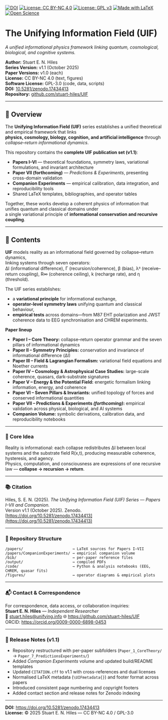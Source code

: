 [![DOI](https://zenodo.org/badge/DOI/10.5281/zenodo.17434413.svg)](https://doi.org/10.5281/zenodo.17434413)
[![License: CC BY-NC 4.0](https://img.shields.io/badge/License-CC--BY--NC%204.0-blue)](https://creativecommons.org/licenses/by-nc/4.0/)
[![License: GPL v3](https://img.shields.io/badge/Software-GPLv3-blue.svg)](https://www.gnu.org/licenses/gpl-3.0.en.html)
[![Made with LaTeX](https://img.shields.io/badge/Made%20with-LaTeX-orange)](#)
[![Open Science](https://img.shields.io/badge/Open%20Science-%E2%9C%94-green)](#)

# The Unifying Information Field (UIF)

*A unified informational physics framework linking quantum, cosmological, biological, and cognitive systems.*

**Author:** Stuart E. N. Hiles  
**Series Version:** v1.1 (October 2025)  
**Paper Versions:** v1.0 (each)  
**License:** CC BY-NC 4.0 (text, figures)  
**Software License:** GPL-3.0 (code, data, scripts)  
**DOI:** [10.5281/zenodo.17434413](https://doi.org/10.5281/zenodo.17434413)  
**Repository:** [github.com/stuart-hiles/UIF](https://github.com/stuart-hiles/UIF)

---

## 📖 Overview
The **Unifying Information Field (UIF)** series establishes a unified theoretical and empirical framework that links  
**physics, cosmology, biology, cognition, and artificial intelligence** through *collapse–return informational dynamics*.  

This repository contains the **complete UIF publication set (v1.1)**:
- **Papers I–VI** — theoretical foundations, symmetry laws, variational formulations, and invariant architecture  
- **Paper VII (forthcoming)** — *Predictions & Experiments*, presenting cross-domain validation  
- **Companion Experiments** — empirical calibration, data integration, and reproducibility tools  
- Shared LaTeX templates, bibliographies, and operator tables  

Together, these works develop a coherent physics of information that unifies quantum and classical domains under  
a single variational principle of **informational conservation and recursive coupling**.

---

## 🧮 Contents
**UIF** models reality as an informational field governed by collapse–return dynamics,  
linking systems through seven operators:  
ΔI (informational difference), Γ (recursion/coherence), β (bias), λᴿ (receive–return coupling), R∞ (coherence ceiling), k (recharge rate), and η (threshold).

The UIF series establishes:
- a **variational principle** for informational exchange,  
- **operator-level symmetry laws** unifying quantum and classical behaviour,  
- **empirical tests** across domains—from M87 EHT polarization and JWST coherence data to EEG synchronisation and CHREM experiments.

**Paper lineup**
- **Paper I – Core Theory:** collapse–return operator grammar and the seven pillars of informational dynamics  
- **Paper II – Symmetry Principles:** conservation and invariance of informational difference (ΔI)  
- **Paper III – Field & Lagrangian Formalism:** variational field equations and Noether currents  
- **Paper IV – Cosmology & Astrophysical Case Studies:** large-scale coherence, quasars, dark-substrate signatures  
- **Paper V – Energy & the Potential Field:** energetic formalism linking information, energy, and coherence  
- **Paper VI – Seven Pillars & Invariants:** unified topology of forces and conserved informational quantities  
- **Paper VII – Predictions & Experiments *(forthcoming)*:** empirical validation across physical, biological, and AI systems  
- **Companion Volume:** symbolic derivations, calibration data, and reproducibility notebooks  

---

### 🧠 Core Idea
Reality is informational: each collapse redistributes ΔI between local systems and the substrate field R(x,t), producing measurable coherence, hysteresis, and agency.  
Physics, computation, and consciousness are expressions of one recursive law — **collapse → recursion → return**.

---

### 📚 Citation
Hiles, S. E. N. (2025). *The Unifying Information Field (UIF) Series — Papers I–VII and Companion.*  
Version v1.1 (October 2025). Zenodo. [https://doi.org/10.5281/zenodo.17434413](https://doi.org/10.5281/zenodo.17434413)

---

### 🔬 Repository Structure

    /papers/                      → LaTeX sources for Papers I–VII
    /papers/CompanionExperiments/ → empirical companion volume
    /bib/                         → per-paper reference files
    /output/                      → compiled PDFs
    /code/                        → Python & analysis notebooks (EEG, CHREM, quasar fits)
    /figures/                     → operator diagrams & empirical plots

---

### 📬 Contact & Correspondence
For correspondence, data access, or collaboration inquiries:  
**Stuart E. N. Hiles** — *Independent Researcher*  
📧 stuart.hiles@unifying.info
🌐 https://github.com/stuart-hiles/UIF  
ORCID: https://orcid.org/0009-0000-6898-0453

---

### 🧾 Release Notes (v1.1)
- Repository restructured with per-paper subfolders (`Paper_1_CoreTheory/` → `Paper_7_PredictionsExperiments/`)
- Added *Companion Experiments* volume and updated build/README templates
- Updated `CITATION.cff` to v1.1 with cross-references and dual licenses
- Normalised LaTeX metadata (`\UIFmetadata{}`) and footer format across papers
- Introduced consistent page numbering and copyright footers
- Added contact section and release notes for Zenodo indexing

---

**DOI:** https://doi.org/10.5281/zenodo.17434413  
**License:** © 2025 Stuart E. N. Hiles — CC BY-NC 4.0 / GPL-3.0
